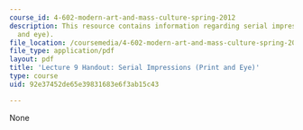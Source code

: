 ```yaml
---
course_id: 4-602-modern-art-and-mass-culture-spring-2012
description: This resource contains information regarding serial impressions (print
  and eye).
file_location: /coursemedia/4-602-modern-art-and-mass-culture-spring-2012/92e37452de65e39831683e6f3ab15c43_MIT4_602S12_lec09.pdf
file_type: application/pdf
layout: pdf
title: 'Lecture 9 Handout: Serial Impressions (Print and Eye)'
type: course
uid: 92e37452de65e39831683e6f3ab15c43

---
```

None